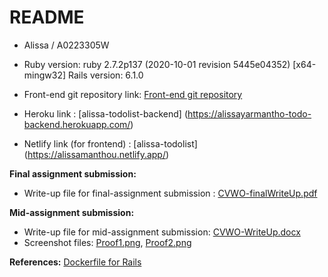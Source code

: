 # README

* Alissa / A0223305W

* Ruby version: ruby 2.7.2p137 (2020-10-01 revision 5445e04352) [x64-mingw32]
  Rails version: 6.1.0
* Front-end git repository link: [Front-end git repository](https://github.com/alissayarmantho/todo-list-frontend)
* Heroku link : [alissa-todolist-backend] (https://alissayarmantho-todo-backend.herokuapp.com/)
* Netlify link (for frontend) : [alissa-todolist] (https://alissamanthou.netlify.app/)
  
**Final assignment submission:**

* Write-up file for final-assignment submission : [CVWO-finalWriteUp.pdf](https://github.com/alissayarmantho/todo-list-backend/blob/master/CVWO-finalWriteUp.pdf)

**Mid-assignment submission:**

* Write-up file for mid-assignment submission: [CVWO-WriteUp.docx](https://github.com/alissayarmantho/todo-list-backend/blob/master/CVWO-WriteUp.docx)
* Screenshot files: [Proof1.png](https://github.com/alissayarmantho/todo-list-backend/blob/master/Proof1.png), [Proof2.png](https://github.com/alissayarmantho/todo-list-backend/blob/master/Proof2.png)

**References:**
[Dockerfile for Rails](https://github.com/jahangiranwari/rails5-docker-heroku/blob/master/Dockerfile)
